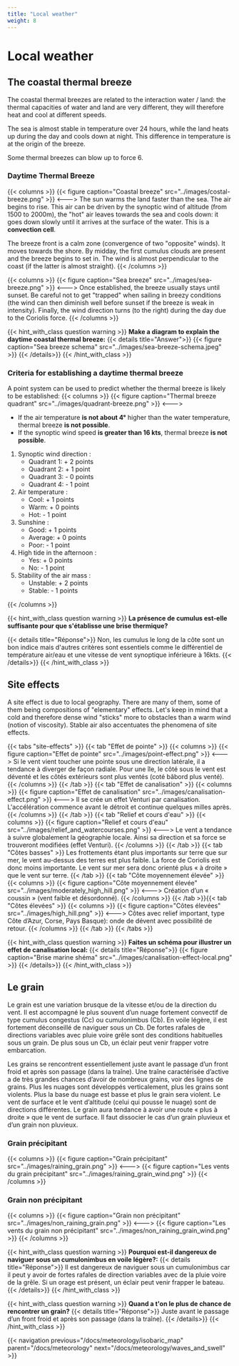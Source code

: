 ```yaml
---
title: "Local weather"
weight: 8
---
```


# Local weather

## The coastal thermal breeze

The coastal thermal breezes are related to the interaction water / land: the thermal capacities of water and land are very different, they will therefore heat and cool at different speeds.

The sea is almost stable in temperature over 24 hours, while the land heats up during the day and cools down at night. This difference in temperature is at the origin of the breeze.

Some thermal breezes can blow up to force 6.

### Daytime Thermal Breeze
{{< columns >}}
{{< figure caption="Coastal breeze" src="../images/costal-breeze.png" >}}
<--->
The sun warms the land faster than the sea. The air begins to rise.
This air can be driven by the synoptic wind of altitude (from 1500 to 2000m), the "hot" air leaves towards the sea and cools down: it goes down slowly until it arrives at the surface of the water. This is a **convection cell**.

The breeze front is a calm zone (convergence of two "opposite" winds). It moves
towards the shore.
By midday, the first cumulus clouds are present and the breeze begins to set in. The wind is almost perpendicular to the coast
(if the latter is almost straight).
{{< /columns >}}

{{< columns >}}
{{< figure caption="Sea breeze" src="../images/sea-breeze.png" >}}
<--->
Once established, the breeze usually stays until sunset. Be careful not to get "trapped" when sailing in breezy conditions (the wind can then diminish well before sunset if the breeze is weak in intensity). Finally, the wind direction turns (to the right) during the day due to the Coriolis force.
{{< /columns >}}

{{< hint_with_class question warning >}}
**Make a diagram to explain the daytime coastal thermal breeze:**
{{< details title="Answer">}}
{{< figure caption="Sea breeze schema" src="../images/sea-breeze-schema.jpeg" >}}
{{< /details>}}
{{< /hint_with_class >}}

### Criteria for establishing a daytime thermal breeze

A point system can be used to predict whether the thermal breeze is likely to be established:
{{< columns >}}
{{< figure caption="Thermal breeze quadrant" src="../images/quadrant-breeze.png" >}}
<--->

* If the air temperature **is not about 4°** higher than the water temperature, thermal breeze **is not possible**.
* If the synoptic wind speed **is greater than 16 kts**, thermal breeze **is not possible**.

1. Synoptic wind direction :
   * Quadrant 1: + 2 points
   * Quadrant 2: + 1 point
   * Quadrant 3: - 0 points
   * Quadrant 4: - 1 point
2. Air temperature :
   * Cool: + 1 points
   * Warm: + 0 points
   * Hot: - 1 point
3. Sunshine :
   * Good: + 1 points
   * Average: + 0 points
   * Poor: - 1 point
4. High tide in the afternoon :
   * Yes: + 0 points
   * No: - 1 point
5. Stability of the air mass :
   * Unstable: + 2 points
   * Stable: - 1 points

{{< /columns >}}

{{< hint_with_class question warning >}}
**La présence de cumulus est-elle suffisante pour que s'établisse une brise thermique?**

{{< details title="Réponse">}}
Non, les cumulus le long de la côte sont un bon indice mais d'autres critères sont essentiels comme le différentiel de température air/eau et une vitesse de vent synoptique inférieure à 16kts.
{{< /details>}}
{{< /hint_with_class >}}

## Site effects

A site effect is due to local geography. There are many of them, some of them being compositions of "elementary" effects. Let's keep in mind that a cold and therefore dense wind "sticks" more to obstacles than a warm wind (notion of viscosity). Stable air also accentuates the phenomena of site effects.

{{< tabs "site-effects" >}}
{{< tab "Effet de pointe" >}}
{{< columns >}}
{{< figure caption="Effet de pointe" src="../images/point-effect.png" >}}
<--->
Si le vent vient toucher une pointe sous une direction latérale, il a tendance à diverger de façon radiale. Pour une île, le côté sous le vent est déventé et les côtés extérieurs sont plus ventés (coté bâbord plus venté).
{{< /columns >}}
{{< /tab >}}
{{< tab "Effet de canalisation" >}}
{{< columns >}}
{{< figure caption="Effet de canalisation" src="../images/canalisation-effect.png" >}}
<--->
Il se crée un effet Venturi par canalisation. L'accélération commence avant le détroit et continue quelques milles après.
{{< /columns >}}
{{< /tab >}}
{{< tab "Relief et cours d'eau" >}}
{{< columns >}}
{{< figure caption="Relief et cours d'eau" src="../images/relief_and_watercourses.png" >}}
<--->
Le vent a tendance à suivre globalement la géographie locale. Ainsi sa direction et sa force se trouveront modifiées (effet Venturi).
{{< /columns >}}
{{< /tab >}}
{{< tab "Côtes basses" >}}
 Les frottements étant plus importants sur terre que sur mer, le vent au-dessus des terres est plus faible. La force de Coriolis est donc moins importante. Le vent sur mer sera donc orienté plus « à droite » que le vent sur terre.
{{< /tab >}}
{{< tab "Côte moyennement élevée" >}}
{{< columns >}}
{{< figure caption="Côte moyennement élevée" src="../images/moderately_high_hill.png" >}}
<--->
 Création d’un « coussin » (vent faible et désordonné).
{{< /columns >}}
{{< /tab >}}{{< tab "Côtes élevées" >}}
{{< columns >}}
{{< figure caption="Côtes élevées" src="../images/high_hill.png" >}}
<--->
Côtes avec relief important, type Côte d’Azur, Corse, Pays Basque): onde de dévent avec possibilité de retour.
{{< /columns >}}
{{< /tab >}}
{{< /tabs >}}

{{< hint_with_class question warning >}}
**Faites un schéma pour illustrer un effet de canalisation local:**
{{< details title="Réponse">}}
{{< figure caption="Brise marine shéma" src="../images/canalisation-effect-local.png" >}}
{{< /details>}}
{{< /hint_with_class >}}

## Le grain
Le grain est une variation brusque de la vitesse et/ou de la direction du vent. Il est accompagné le plus souvent d’un nuage fortement convectif de type cumulus congestus (Cc) ou cumulonimbus (Cb). En voile légère, il est fortement déconseillé de naviguer sous un Cb. De fortes rafales de directions variables avec pluie voire grêle sont des conditions habituelles sous un grain. De plus sous un Cb, un éclair peut venir frapper votre embarcation.

Les grains se rencontrent essentiellement juste avant le passage d’un front froid et après son passage (dans la traîne). Une traîne caractérisée d’active a de très grandes chances d’avoir de nombreux  grains, voir des lignes de grains. Plus les nuages sont développés verticalement, plus les grains sont violents. Plus la base du nuage est basse et plus le grain sera violent.
Le vent de surface et le vent d’altitude (celui qui pousse le nuage) sont de directions différentes. Le grain aura tendance à avoir une route « plus à droite » que le vent de surface.
Il faut dissocier le cas d’un grain pluvieux et d’un grain non pluvieux.

### Grain précipitant
{{< columns >}}
{{< figure caption="Grain précipitant" src="../images/raining_grain.png" >}}
<--->
{{< figure caption="Les vents du grain précipitant" src="../images/raining_grain_wind.png" >}}
{{< /columns >}}

### Grain non précipitant
{{< columns >}}
{{< figure caption="Grain non précipitant" src="../images/non_raining_grain.png" >}}
<--->
{{< figure caption="Les vents du grain non précipitant" src="../images/non_raining_grain_wind.png" >}}
{{< /columns >}}

{{< hint_with_class question warning >}}
**Pourquoi est-il dangereux de naviguer sous un cumulonimbus en voile légère?:**
{{< details title="Réponse">}}
Il est dangereux de naviguer sous un cumulonimbus car il peut y avoir de fortes rafales de direction variables avec de la pluie voire de la grêle. Si un orage est présent, un éclair peut venir frapper le bateau.
{{< /details>}}
{{< /hint_with_class >}}

{{< hint_with_class question warning >}}
**Quand a t'on le plus de chance de rencontrer un grain?**
{{< details title="Réponse">}}
Juste avant le passage d’un front froid et après son passage (dans la traîne).
{{< /details>}}
{{< /hint_with_class >}}

{{< navigation previous="/docs/meteorology/isobaric_map" parent="/docs/meteorology" next="/docs/meteorology/waves_and_swell" >}}
